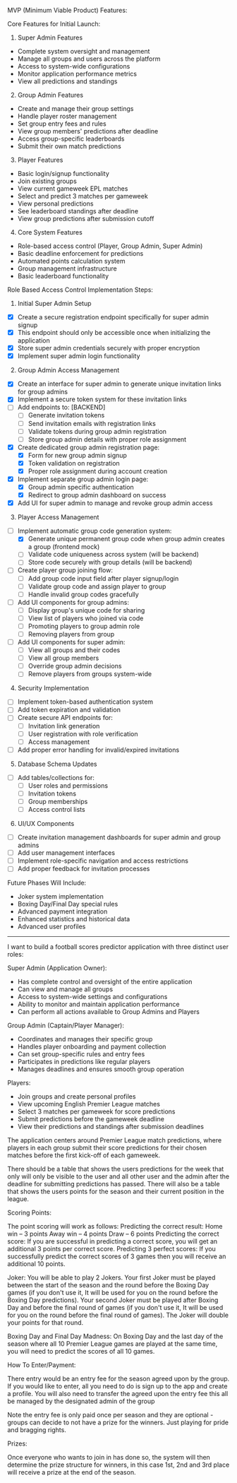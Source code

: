MVP (Minimum Viable Product) Features:

Core Features for Initial Launch:

1. Super Admin Features

- Complete system oversight and management
- Manage all groups and users across the platform
- Access to system-wide configurations
- Monitor application performance metrics
- View all predictions and standings

2. Group Admin Features

- Create and manage their group settings
- Handle player roster management
- Set group entry fees and rules
- View group members' predictions after deadline
- Access group-specific leaderboards
- Submit their own match predictions

3. Player Features

- Basic login/signup functionality
- Join existing groups
- View current gameweek EPL matches
- Select and predict 3 matches per gameweek
- View personal predictions
- See leaderboard standings after deadline
- View group predictions after submission cutoff

4. Core System Features

- Role-based access control (Player, Group Admin, Super Admin)
- Basic deadline enforcement for predictions
- Automated points calculation system
- Group management infrastructure
- Basic leaderboard functionality

Role Based Access Control Implementation Steps:

1. Initial Super Admin Setup

- [x] Create a secure registration endpoint specifically for super admin signup
- [x] This endpoint should only be accessible once when initializing the application
- [x] Store super admin credentials securely with proper encryption
- [x] Implement super admin login functionality

2. Group Admin Access Management

- [x] Create an interface for super admin to generate unique invitation links for group admins
- [x] Implement a secure token system for these invitation links
- [ ] Add endpoints to: [BACKEND]
  - [ ] Generate invitation tokens
  - [ ] Send invitation emails with registration links
  - [ ] Validate tokens during group admin registration
  - [ ] Store group admin details with proper role assignment
- [x] Create dedicated group admin registration page:
  - [x] Form for new group admin signup
  - [x] Token validation on registration
  - [x] Proper role assignment during account creation
- [x] Implement separate group admin login page:
  - [x] Group admin specific authentication
  - [x] Redirect to group admin dashboard on success
- [x] Add UI for super admin to manage and revoke group admin access

3. Player Access Management

- [ ] Implement automatic group code generation system:
  - [x] Generate unique permanent group code when group admin creates a group (frontend mock)
  - [ ] Validate code uniqueness across system (will be backend)
  - [ ] Store code securely with group details (will be backend)
- [ ] Create player group joining flow:
  - [ ] Add group code input field after player signup/login
  - [ ] Validate group code and assign player to group
  - [ ] Handle invalid group codes gracefully
- [ ] Add UI components for group admins:
  - [ ] Display group's unique code for sharing
  - [ ] View list of players who joined via code
  - [ ] Promoting players to group admin role
  - [ ] Removing players from group
- [ ] Add UI components for super admin:
  - [ ] View all groups and their codes
  - [ ] View all group members
  - [ ] Override group admin decisions
  - [ ] Remove players from groups system-wide

4. Security Implementation

- [ ] Implement token-based authentication system
- [ ] Add token expiration and validation
- [ ] Create secure API endpoints for:
  - [ ] Invitation link generation
  - [ ] User registration with role verification
  - [ ] Access management
- [ ] Add proper error handling for invalid/expired invitations

5. Database Schema Updates

- [ ] Add tables/collections for:
  - [ ] User roles and permissions
  - [ ] Invitation tokens
  - [ ] Group memberships
  - [ ] Access control lists

6. UI/UX Components

- [ ] Create invitation management dashboards for super admin and group admins
- [ ] Add user management interfaces
- [ ] Implement role-specific navigation and access restrictions
- [ ] Add proper feedback for invitation processes

Future Phases Will Include:

- Joker system implementation
- Boxing Day/Final Day special rules
- Advanced payment integration
- Enhanced statistics and historical data
- Advanced user profiles

---

I want to build a football scores predictor application with three distinct user roles:

Super Admin (Application Owner):

- Has complete control and oversight of the entire application
- Can view and manage all groups
- Access to system-wide settings and configurations
- Ability to monitor and maintain application performance
- Can perform all actions available to Group Admins and Players

Group Admin (Captain/Player Manager):

- Coordinates and manages their specific group
- Handles player onboarding and payment collection
- Can set group-specific rules and entry fees
- Participates in predictions like regular players
- Manages deadlines and ensures smooth group operation

Players:

- Join groups and create personal profiles
- View upcoming English Premier League matches
- Select 3 matches per gameweek for score predictions
- Submit predictions before the gameweek deadline
- View their predictions and standings after submission deadlines

The application centers around Premier League match predictions, where players in each group submit their score predictions for their chosen matches before the first kick-off of each gameweek.

There should be a table that shows the users predictions for the week that only will only be visible to the user and all other user and the admin after the deadline for submitting predictions has passed. There will also be a table that shows the users points for the season and their current position in the league.

Scoring Points:

The point scoring will work as follows:
Predicting the correct result:
Home win – 3 points
Away win – 4 points
Draw – 6 points
Predicting the correct score:
If you are successful in predicting a correct score, you will get an additional 3 points per correct score.
Predicting 3 perfect scores:
If you successfully predict the correct scores of 3 games then you will receive an additional 10 points.

Joker:
You will be able to play 2 Jokers.
Your first Joker must be played between the start of the season and the round before the Boxing Day games (if you don't use it, It will be used for you on the round before the Boxing Day predictions).
Your second Joker must be played after Boxing Day and before the final round of games (if you don't use it, It will be used for you on the round before the final round of games).
The Joker will double your points for that round.

Boxing Day and Final Day Madness:
On Boxing Day and the last day of the season where all 10 Premier League games are played at the same time, you will need to predict the scores of all 10 games.

How To Enter/Payment:

There entry would be an entry fee for the season agreed upon by the group.
If you would like to enter, all you need to do is sign up to the app and create a profile.
You will also need to transfer the agreed upon the entry fee
this all be managed by the designated admin of the group

Note the entry fee is only paid once per season and they are optional - groups can decide to not have a prize for the winners. Just playing for pride and bragging rights.

Prizes:

Once everyone who wants to join in has done so, the system will then determine the prize structure for winners, in this case 1st, 2nd and 3rd place will receive a prize at the end of the season.
